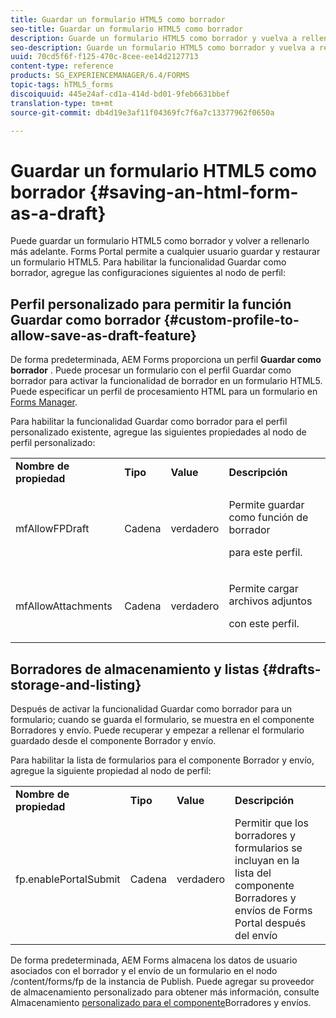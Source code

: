 ```yaml
---
title: Guardar un formulario HTML5 como borrador
seo-title: Guardar un formulario HTML5 como borrador
description: Guarde un formulario HTML5 como borrador y vuelva a rellenarlo más adelante.
seo-description: Guarde un formulario HTML5 como borrador y vuelva a rellenarlo más adelante.
uuid: 70cd5f6f-f125-470c-8cee-ee14d2127713
content-type: reference
products: SG_EXPERIENCEMANAGER/6.4/FORMS
topic-tags: hTML5_forms
discoiquuid: 445e24af-cd1a-414d-bd01-9feb6631bbef
translation-type: tm+mt
source-git-commit: db4d19e3af11f04369fc7f6a7c13377962f0650a

---
```



# Guardar un formulario HTML5 como borrador {#saving-an-html-form-as-a-draft}

Puede guardar un formulario HTML5 como borrador y volver a rellenarlo más adelante. Forms Portal permite a cualquier usuario guardar y restaurar un formulario HTML5. Para habilitar la funcionalidad Guardar como borrador, agregue las configuraciones siguientes al nodo de perfil:

## Perfil personalizado para permitir la función Guardar como borrador {#custom-profile-to-allow-save-as-draft-feature}

De forma predeterminada, AEM Forms proporciona un perfil **Guardar como borrador** . Puede procesar un formulario con el perfil Guardar como borrador para activar la funcionalidad de borrador en un formulario HTML5. Puede especificar un perfil de procesamiento HTML para un formulario en [Forms Manager](/help/forms/using/introduction-managing-forms.md).

Para habilitar la funcionalidad Guardar como borrador para el perfil [](/help/forms/using/custom-profile.md)personalizado existente, agregue las siguientes propiedades al nodo de perfil personalizado:

<table> 
 <tbody> 
  <tr> 
   <td><strong>Nombre de propiedad</strong></td> 
   <td><strong>Tipo</strong></td> 
   <td><strong>Value</strong></td> 
   <td><strong>Descripción</strong></td> 
  </tr> 
  <tr> 
   <td>mfAllowFPDraft</td> 
   <td>Cadena</td> 
   <td>verdadero</td> 
   <td><p>Permite guardar como función de borrador</p> <p>para este perfil.</p> </td> 
  </tr> 
  <tr> 
   <td>mfAllowAttachments</td> 
   <td>Cadena</td> 
   <td>verdadero</td> 
   <td><p>Permite cargar archivos adjuntos</p> <p>con este perfil.</p> </td> 
  </tr> 
 </tbody> 
</table>

## Borradores de almacenamiento y listas {#drafts-storage-and-listing}

Después de activar la funcionalidad Guardar como borrador para un formulario; cuando se guarda el formulario, se muestra en el componente [](/help/forms/using/draft-submission-component.md)Borradores y envío. Puede recuperar y empezar a rellenar el formulario guardado desde el componente Borrador y envío.

Para habilitar la lista de formularios para el componente Borrador y envío, agregue la siguiente propiedad al nodo de perfil:

<table> 
 <tbody> 
  <tr> 
   <td><strong>Nombre de propiedad</strong></td> 
   <td><strong>Tipo</strong></td> 
   <td><strong>Value</strong></td> 
   <td><strong>Descripción</strong></td> 
  </tr> 
  <tr> 
   <td>fp.enablePortalSubmit</td> 
   <td>Cadena</td> 
   <td>verdadero</td> 
   <td>Permitir que los borradores y formularios se incluyan en la lista del<br /> componente Borradores y envíos de Forms Portal después del envío</td> 
  </tr> 
 </tbody> 
</table>

De forma predeterminada, AEM Forms almacena los datos de usuario asociados con el borrador y el envío de un formulario en el nodo /content/forms/fp de la instancia de Publish. Puede agregar su proveedor de almacenamiento personalizado para obtener más información, consulte Almacenamiento [personalizado para el componente](/help/forms/using/adding-custom-storage-provider-forms.md)Borradores y envíos.
